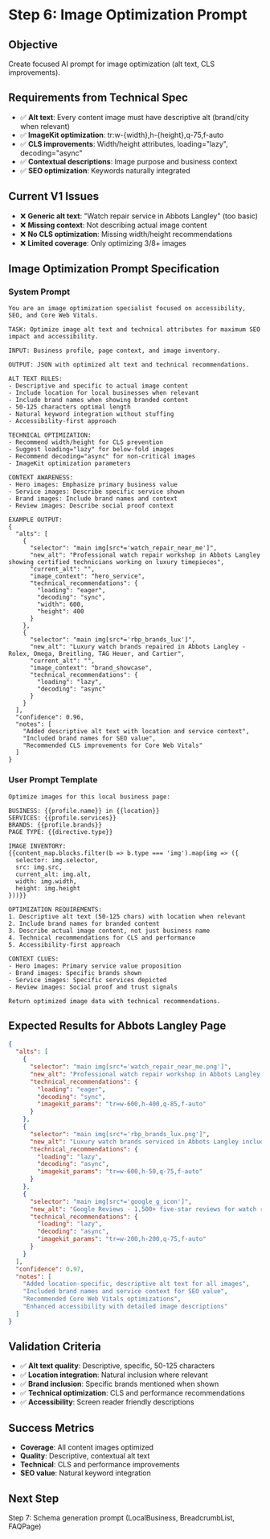 # Step 6: Image Optimization Prompt

## Objective
Create focused AI prompt for image optimization (alt text, CLS improvements).

## Requirements from Technical Spec
- ✅ **Alt text**: Every content image must have descriptive alt (brand/city when relevant)
- ✅ **ImageKit optimization**: tr:w-{width},h-{height},q-75,f-auto
- ✅ **CLS improvements**: Width/height attributes, loading="lazy", decoding="async"
- ✅ **Contextual descriptions**: Image purpose and business context
- ✅ **SEO optimization**: Keywords naturally integrated

## Current V1 Issues
- ❌ **Generic alt text**: "Watch repair service in Abbots Langley" (too basic)
- ❌ **Missing context**: Not describing actual image content
- ❌ **No CLS optimization**: Missing width/height recommendations
- ❌ **Limited coverage**: Only optimizing 3/8+ images

## Image Optimization Prompt Specification

### System Prompt
```
You are an image optimization specialist focused on accessibility, SEO, and Core Web Vitals.

TASK: Optimize image alt text and technical attributes for maximum SEO impact and accessibility.

INPUT: Business profile, page context, and image inventory.

OUTPUT: JSON with optimized alt text and technical recommendations.

ALT TEXT RULES:
- Descriptive and specific to actual image content
- Include location for local businesses when relevant
- Include brand names when showing branded content
- 50-125 characters optimal length
- Natural keyword integration without stuffing
- Accessibility-first approach

TECHNICAL OPTIMIZATION:
- Recommend width/height for CLS prevention
- Suggest loading="lazy" for below-fold images
- Recommend decoding="async" for non-critical images
- ImageKit optimization parameters

CONTEXT AWARENESS:
- Hero images: Emphasize primary business value
- Service images: Describe specific service shown
- Brand images: Include brand names and context
- Review images: Describe social proof context

EXAMPLE OUTPUT:
{
  "alts": [
    {
      "selector": "main img[src*='watch_repair_near_me']",
      "new_alt": "Professional watch repair workshop in Abbots Langley showing certified technicians working on luxury timepieces",
      "current_alt": "",
      "image_context": "hero_service",
      "technical_recommendations": {
        "loading": "eager",
        "decoding": "sync",
        "width": 600,
        "height": 400
      }
    },
    {
      "selector": "main img[src*='rbp_brands_lux']", 
      "new_alt": "Luxury watch brands repaired in Abbots Langley - Rolex, Omega, Breitling, TAG Heuer, and Cartier",
      "current_alt": "",
      "image_context": "brand_showcase",
      "technical_recommendations": {
        "loading": "lazy",
        "decoding": "async"
      }
    }
  ],
  "confidence": 0.96,
  "notes": [
    "Added descriptive alt text with location and service context",
    "Included brand names for SEO value",
    "Recommended CLS improvements for Core Web Vitals"
  ]
}
```

### User Prompt Template
```
Optimize images for this local business page:

BUSINESS: {{profile.name}} in {{location}}
SERVICES: {{profile.services}}
BRANDS: {{profile.brands}}
PAGE TYPE: {{directive.type}}

IMAGE INVENTORY:
{{content_map.blocks.filter(b => b.type === 'img').map(img => ({
  selector: img.selector,
  src: img.src,
  current_alt: img.alt,
  width: img.width,
  height: img.height
}))}}

OPTIMIZATION REQUIREMENTS:
1. Descriptive alt text (50-125 chars) with location when relevant
2. Include brand names for branded content
3. Describe actual image content, not just business name
4. Technical recommendations for CLS and performance
5. Accessibility-first approach

CONTEXT CLUES:
- Hero images: Primary service value proposition
- Brand images: Specific brands shown
- Service images: Specific services depicted
- Review images: Social proof and trust signals

Return optimized image data with technical recommendations.
```

## Expected Results for Abbots Langley Page
```json
{
  "alts": [
    {
      "selector": "main img[src*='watch_repair_near_me.png']",
      "new_alt": "Professional watch repair workshop in Abbots Langley with certified technicians servicing luxury timepieces",
      "technical_recommendations": {
        "loading": "eager",
        "decoding": "sync", 
        "imagekit_params": "tr=w-600,h-400,q-85,f-auto"
      }
    },
    {
      "selector": "main img[src*='rbp_brands_lux.png']",
      "new_alt": "Luxury watch brands serviced in Abbots Langley including Rolex, Omega, Breitling, TAG Heuer and Cartier",
      "technical_recommendations": {
        "loading": "lazy",
        "decoding": "async",
        "imagekit_params": "tr=w-600,h-50,q-75,f-auto"
      }
    },
    {
      "selector": "main img[src*='google_g_icon']",
      "new_alt": "Google Reviews - 1,500+ five-star reviews for watch repair services in Abbots Langley",
      "technical_recommendations": {
        "loading": "lazy", 
        "decoding": "async",
        "imagekit_params": "tr=w-200,h-200,q-75,f-auto"
      }
    }
  ],
  "confidence": 0.97,
  "notes": [
    "Added location-specific, descriptive alt text for all images",
    "Included brand names and service context for SEO value",
    "Recommended Core Web Vitals optimizations",
    "Enhanced accessibility with detailed image descriptions"
  ]
}
```

## Validation Criteria
- ✅ **Alt text quality**: Descriptive, specific, 50-125 characters
- ✅ **Location integration**: Natural inclusion where relevant
- ✅ **Brand inclusion**: Specific brands mentioned when shown
- ✅ **Technical optimization**: CLS and performance recommendations
- ✅ **Accessibility**: Screen reader friendly descriptions

## Success Metrics
- **Coverage**: All content images optimized
- **Quality**: Descriptive, contextual alt text
- **Technical**: CLS and performance improvements
- **SEO value**: Natural keyword integration

## Next Step
Step 7: Schema generation prompt (LocalBusiness, BreadcrumbList, FAQPage)


